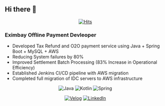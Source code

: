 ## Hi there 👋

<div align=center>

[![Hits](https://hits.seeyoufarm.com/api/count/incr/badge.svg?url=https%3A%2F%2Fgithub.com%2FZeeeen0%2Fhit-counter&count_bg=%2379C83D&title_bg=%23555555&icon=&icon_color=%23E7E7E7&title=hits&edge_flat=false)](https://hits.seeyoufarm.com)

</div>

### Eximbay Offline Payment Devleoper
- Developed Tax Refund and O2O payment service using Java + Spring Boot + MySQL + AWS
- Reducing System failures by 80%
- Improved Settlement Batch Processing (83% Increase in Operational Efficiency)
- Established Jenkins CI/CD pipeline with AWS migration
- Completed full migration of IDC servers to AWS infrastructure

<div align=center>

![Java](https://img.shields.io/badge/Java-007396?style=flat-square&logo=OpenJDK&logoColor=white)
![Kotlin](https://img.shields.io/badge/Kotlin-7F52FF?style=flat-square&logo=Kotlin&logoColor=white)
![Spring](https://img.shields.io/badge/Spring-6DB33F?style=flat-square&logo=Spring&logoColor=white)

</div>

<div align=center>

[![Velog](https://img.shields.io/badge/Velog-20C997?style=flat-square&logo=Velog&logoColor=white)](https://velog.io/@zeen0)
[![LinkedIn](https://img.shields.io/badge/LinkedIn-0A66C2?style=flat-square&logo=LinkedIn&logoColor=white)](https://www.linkedin.com/in/%EC%A7%84%ED%98%B8-%EA%B9%80-262258344/)

</div>
